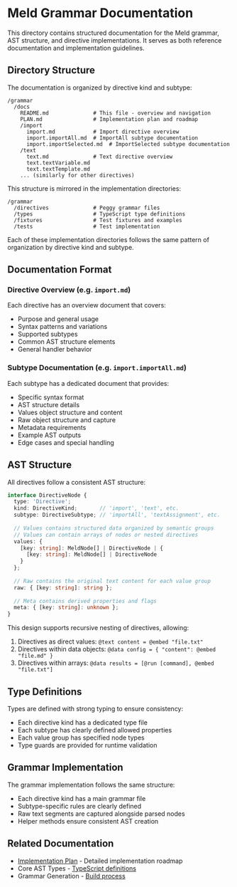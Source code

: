 # Meld Grammar Documentation

This directory contains structured documentation for the Meld grammar, AST structure, and directive implementations. It serves as both reference documentation and implementation guidelines.

## Directory Structure

The documentation is organized by directive kind and subtype:

```
/grammar
  /docs
    README.md              # This file - overview and navigation
    PLAN.md                # Implementation plan and roadmap
    /import
      import.md            # Import directive overview
      import.importAll.md  # ImportAll subtype documentation
      import.importSelected.md  # ImportSelected subtype documentation
    /text
      text.md              # Text directive overview
      text.textVariable.md
      text.textTemplate.md
    ... (similarly for other directives)
```

This structure is mirrored in the implementation directories:

```
/grammar
  /directives              # Peggy grammar files
  /types                   # TypeScript type definitions
  /fixtures                # Test fixtures and examples
  /tests                   # Test implementation
```

Each of these implementation directories follows the same pattern of organization by directive kind and subtype.

## Documentation Format

### Directive Overview (e.g. `import.md`)

Each directive has an overview document that covers:

- Purpose and general usage
- Syntax patterns and variations
- Supported subtypes
- Common AST structure elements
- General handler behavior

### Subtype Documentation (e.g. `import.importAll.md`)

Each subtype has a dedicated document that provides:

- Specific syntax format
- AST structure details
- Values object structure and content
- Raw object structure and capture
- Metadata requirements
- Example AST outputs
- Edge cases and special handling

## AST Structure

All directives follow a consistent AST structure:

```typescript
interface DirectiveNode {
  type: 'Directive';
  kind: DirectiveKind;       // 'import', 'text', etc.
  subtype: DirectiveSubtype; // 'importAll', 'textAssignment', etc.
  
  // Values contains structured data organized by semantic groups
  // Values can contain arrays of nodes or nested directives
  values: { 
    [key: string]: MeldNode[] | DirectiveNode | { 
      [key: string]: MeldNode[] | DirectiveNode 
    }
  };
  
  // Raw contains the original text content for each value group
  raw: { [key: string]: string };
  
  // Meta contains derived properties and flags
  meta: { [key: string]: unknown };
}
```

This design supports recursive nesting of directives, allowing:

1. Directives as direct values: `@text content = @embed "file.txt"`
2. Directives within data objects: `@data config = { "content": @embed "file.md" }`
3. Directives within arrays: `@data results = [@run [command], @embed "file.txt"]`

## Type Definitions

Types are defined with strong typing to ensure consistency:

- Each directive kind has a dedicated type file
- Each subtype has clearly defined allowed properties
- Each value group has specified node types
- Type guards are provided for runtime validation

## Grammar Implementation

The grammar implementation follows the same structure:

- Each directive kind has a main grammar file
- Subtype-specific rules are clearly defined
- Raw text segments are captured alongside parsed nodes
- Helper methods ensure consistent AST creation

## Related Documentation

- [Implementation Plan](./PLAN.md) - Detailed implementation roadmap
- Core AST Types - [TypeScript definitions](/core/syntax/types/nodes.ts)
- Grammar Generation - [Build process](/grammar/build-grammar.mjs)